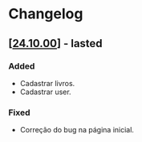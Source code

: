 # Changelog

## [[24.10.00](https://github.com/Valdeir027/BioConecta-MOBILE/releases/tag/24.10.00)] - lasted
### Added
- Cadastrar livros.
- Cadastrar user.

### Fixed
- Correção do bug na página inicial.
